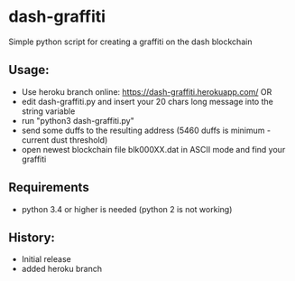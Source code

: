 # dash-graffiti
Simple python script for creating a graffiti on the dash blockchain

## Usage:
- Use heroku branch online: https://dash-graffiti.herokuapp.com/
OR
- edit dash-graffiti.py and insert your 20 chars long message into the string variable
- run "python3 dash-graffiti.py"
- send some duffs to the resulting address (5460 duffs is minimum - current dust threshold)
- open newest blockchain file blk000XX.dat in ASCII mode and find your graffiti 

## Requirements
- python 3.4 or higher is needed (python 2 is not working)

## History:
- Initial release
- added heroku branch